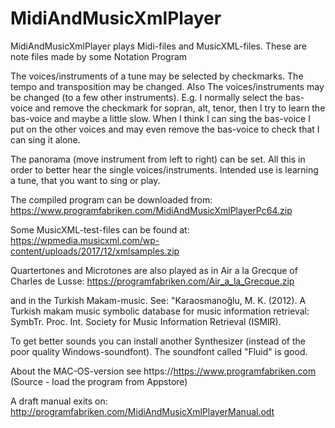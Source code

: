 # MidiAndMusicXmlPlayer
MidiAndMusicXmlPlayer plays Midi-files and MusicXML-files. These are note files made by some Notation Program

The voices/instruments of a tune may be selected by checkmarks. The tempo and transposition may be changed. Also The voices/instruments may be changed (to a few other instruments). E.g. I normally select the bas-voice and remove the checkmark for sopran, alt, tenor, then I try to learn the bas-voice and maybe a little slow. When I think I can sing the bas-voice I put on the other voices and may even remove the bas-voice to check that I can sing it alone.   

The panorama (move instrument from left to right) can be set. All this in order to better hear the single voices/instruments. Intended use is learning a tune, that you want to sing or play.

The compiled program can be downloaded from: https://www.programfabriken.com/MidiAndMusicXmlPlayerPc64.zip

Some MusicXML-test-files can be found at: https://wpmedia.musicxml.com/wp-content/uploads/2017/12/xmlsamples.zip

Quartertones and Microtones are also played as in Air a la Grecque of Charles de Lusse:
https://programfabriken.com/Air_a_la_Grecque.zip

and in the Turkish Makam-music. See: "Karaosmanoğlu, M. K. (2012). A Turkish makam music symbolic database for music information retrieval: SymbTr. Proc. Int. Society for Music Information Retrieval (ISMIR). 

To get better sounds you can install another Synthesizer (instead of the poor quality Windows-soundfont). The soundfont called "Fluid" is good.

About the MAC-OS-version see https://https://www.programfabriken.com (Source - load the program from Appstore)

A draft manual exits on: http://programfabriken.com/MidiAndMusicXmlPlayerManual.odt
